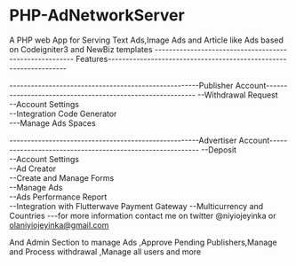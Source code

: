 # PHP-AdNetworkServer
A PHP web App for Serving Text Ads,Image Ads and Article like Ads based on Codeigniter3 and NewBiz templates
------------------------------------------------------- Features------------------------------------------------------------------


-----------------------------------------------------Publisher Account----------------------------------------------------------
--Withdrawal Request<br>
--Account Settings<br>
--Integration Code Generator<br>
---Manage Ads Spaces<br>


-----------------------------------------------------Advertiser Account----------------------------------------------------------
--Deposit<br>
--Account Settings<br>
--Ad Creator<br>
--Create and Manage Forms <br>
--Manage Ads<br>
--Ads Performance Report <br>
--Integration with Flutterwave Payment Gateway
--Multicurrency and Countries
---for more information contact me on twitter @niyiojeyinka or olaniyiojeyinka@gmail.com

And Admin Section to manage Ads ,Approve Pending Publishers,Manage and Process withdrawal ,Manage all users and more
